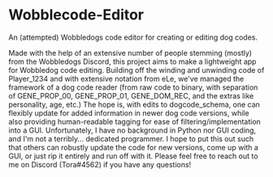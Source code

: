 # Wobblecode-Editor
An (attempted) Wobbledogs code editor for creating or editing dog codes.

Made with the help of an extensive number of people stemming (mostly) from the Wobbledogs Discord, this project aims to make a lightweight app for Wobbledog code editing. Building off the winding and unwinding code of Player_1234 and with extensive notation from eLe, we've managed the framework of a dog code reader (from raw code to binary, with separation of GENE_PROP_00, GENE_PROP_01, GENE_DOM_REC, and the extras like personality, age, etc.) The hope is, with edits to dogcode_schema, one can flexibly update for added information in newer dog code versions, while also providing human-readable tagging for ease of filtering/implementation into a GUI. 
Unfortunately, I have no background in Python nor GUI coding, and I'm not a terribly... dedicated programmer. I hope to put this out such that others can robustly update the code for new versions, come up with a GUI, or just rip it entirely and run off with it. Please feel free to reach out to me on Discord (Tora#4562) if you have any questions!
